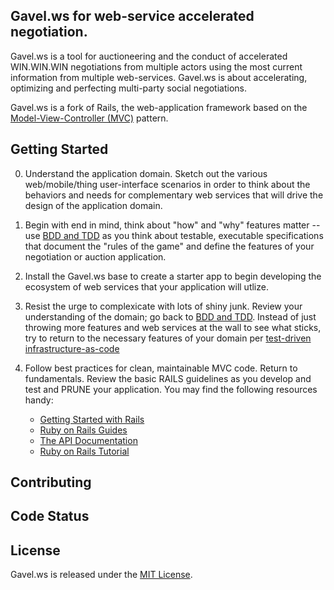 ## Gavel.ws for web-service accelerated negotiation.

Gavel.ws is a tool for auctioneering and the conduct of accelerated WIN.WIN.WIN negotiations from multiple actors using the most current information from multiple web-services.  Gavel.ws is about accelerating, optimizing and perfecting multi-party social negotiations. 

Gavel.ws is a fork of Rails, the web-application framework based on the [Model-View-Controller (MVC)](http://en.wikipedia.org/wiki/Model%E2%80%93view%E2%80%93controller)
pattern.

## Getting Started

0.  Understand the application domain.  Sketch out the various web/mobile/thing user-interface scenarios in order to think about the behaviors and needs for complementary web services that will drive the design of the application domain.

1.  Begin with end in mind, think about "how" and "why" features matter -- use [BDD and TDD](http://my.safaribooksonline.com/book/software-engineering-and-development/software-testing/9781449372576/4dot-an-introduction-to-test-and-behavior-driven-development/_tdd_and_bdd_with_ruby_html) as you think about testable, executable specifications that document the "rules of the game" and define the features of your negotiation or auction application.

2.  Install the Gavel.ws base to create a starter app to begin developing the ecosystem of web services that your application will utlize. 

3.  Resist the urge to complexicate with lots of shiny junk.  Review your understanding of the domain; go back to [BDD and TDD](http://my.safaribooksonline.com/book/software-engineering-and-development/software-testing/9781449372576/4dot-an-introduction-to-test-and-behavior-driven-development/_tdd_and_bdd_with_ruby_html).  Instead of just throwing more features and web services at the wall to see what sticks, try to return to the necessary features of your domain per [test-driven infrastructure-as-code](http://my.safaribooksonline.com/book/software-engineering-and-development/software-testing/9781449372576/1dot-the-philosophy-of-test-driven-infrastructure/ch01_html)

4.  Follow best practices for clean, maintainable MVC code. Return to fundamentals. Review the basic RAILS guidelines as you develop and test and PRUNE your application. You may find the following resources handy:
    * [Getting Started with Rails](http://guides.rubyonrails.org/getting_started.html)
    * [Ruby on Rails Guides](http://guides.rubyonrails.org)
    * [The API Documentation](http://api.rubyonrails.org)
    * [Ruby on Rails Tutorial](http://ruby.railstutorial.org/ruby-on-rails-tutorial-book)

## Contributing


## Code Status


## License

Gavel.ws is released under the [MIT License](http://www.opensource.org/licenses/MIT).
